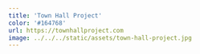 ```yaml
---
title: 'Town Hall Project'
color: '#164768'
url: https://townhallproject.com
image: ../../../static/assets/town-hall-project.jpg
---
```

